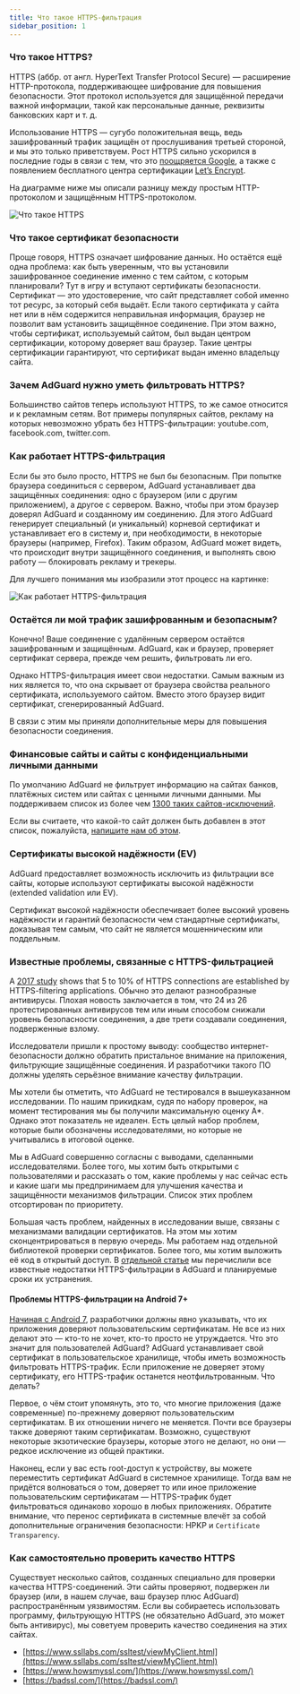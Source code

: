 ```yaml
---
title: Что такое HTTPS-фильтрация
sidebar_position: 1
---
```


### Что такое HTTPS?

HTTPS (аббр. от англ. HyperText Transfer Protocol Secure) — расширение HTTP-протокола, поддерживающее шифрование для повышения безопасности. Этот протокол используется для защищённой передачи важной информации, такой как персональные данные, реквизиты банковских карт и т. д.

Использование HTTPS — сугубо положительная вещь, ведь зашифрованный трафик защищён от прослушивания третьей стороной, и мы это только приветствуем. Рост HTTPS сильно ускорился в последние годы в связи с тем, что это [поощряется Google](https://webmasters.googleblog.com/2014/08/https-as-ranking-signal.html), а также с появлением бесплатного центра сертификации [Let’s Encrypt](https://ru.wikipedia.org/wiki/Let’s_Encrypt).

На диаграмме ниже мы описали разницу между простым HTTP-протоколом и защищённым HTTPS-протоколом.

![Что такое HTTPS](https://cdn.adtidy.org/public/Adguard/Blog/https/what_is_https.png)

### Что такое сертификат безопасности

Проще говоря, HTTPS означает шифрование данных. Но остаётся ещё одна проблема: как быть уверенным, что вы установили зашифрованное соединение именно с тем сайтом, с которым планировали? Тут в игру и вступают сертификаты безопасности. Сертификат — это удостоверение, что сайт представляет собой именно тот ресурс, за который себя выдаёт. Если такого сертификата у сайта нет или в нём содержится неправильная информация, браузер не позволит вам установить защищённое соединение. При этом важно, чтобы сертификат, используемый сайтом, был выдан центром сертификации, которому доверяет ваш браузер. Такие центры сертификации гарантируют, что сертификат выдан именно владельцу сайта.

### Зачем AdGuard нужно уметь фильтровать HTTPS?

Большинство сайтов теперь используют HTTPS, то же самое относится и к рекламным сетям. Вот примеры популярных сайтов, рекламу на которых невозможно убрать без HTTPS-фильтрации: youtube.com, facebook.com, twitter.com.

### Как работает HTTPS-фильтрация

Если бы это было просто, HTTPS не был бы безопасным. При попытке браузера соединиться с сервером, AdGuard устанавливает два защищённых соединения: одно с браузером (или с другим приложением), а другое с сервером. Важно, чтобы при этом браузер доверял AdGuard и созданному им соединению. Для этого AdGuard генерирует специальный (и уникальный) корневой сертификат и устанавливает его в систему и, при необходимости, в некоторые браузеры (например, Firefox). Таким образом, AdGuard может видеть, что происходит внутри защищённого соединения, и выполнять свою работу — блокировать рекламу и трекеры.

Для лучшего понимания мы изобразили этот процесс на картинке:

![Как работает HTTPS-фильтрация](https://cdn.adtidy.org/public/Adguard/Blog/https/what_is_https_filtering.png)

### Остаётся ли мой трафик зашифрованным и безопасным?

Конечно! Ваше соединение с удалённым сервером остаётся зашифрованным и защищённым. AdGuard, как и браузер, проверяет сертификат сервера, прежде чем решить, фильтровать ли его.

Однако HTTPS-фильтрация имеет свои недостатки. Самым важным из них является то, что она скрывает от браузера свойства реального сертификата, используемого сайтом. Вместо этого браузер видит сертификат, сгенерированный AdGuard.

В связи с этим мы приняли дополнительные меры для повышения безопасности соединения.

### Финансовые сайты и сайты с конфиденциальными личными данными

По умолчанию AdGuard не фильтрует информацию на сайтах банков, платёжных систем или сайтах с ценными личными данными. Мы поддерживаем список из более чем [1300 таких сайтов-исключений](https://github.com/AdguardTeam/HttpsExclusions).

Если вы считаете, что какой-то сайт должен быть добавлен в этот список, пожалуйста, [напишите нам об этом](https://github.com/AdguardTeam/HttpsExclusions/issues/new).

### Сертификаты высокой надёжности (EV)

AdGuard предоставляет возможность исключить из фильтрации все сайты, которые используют сертификаты высокой надёжности (extended validation или EV).

Сертификат высокой надёжности обеспечивает более высокий уровень надёжности и гарантий безопасности чем стандартные сертификаты, доказывая тем самым, что сайт не является мошенническим или поддельным.

### Известные проблемы, связанные с HTTPS-фильтрацией

A [2017 study](https://cdn.adtidy.org/public/Adguard/Blog/https/interception-ndss17.pdf) shows that 5 to 10% of HTTPS connections are established by HTTPS-filtering applications. Обычно это делают разнообразные антивирусы. Плохая новость заключается в том, что 24 из 26 протестированных антивирусов тем или иным способом снижали уровень безопасности соединения, а две трети создавали соединения, подверженные взлому.

Исследователи пришли к простому выводу: сообщество интернет-безопасности должно обратить пристальное внимание на приложения, фильтрующие защищённые соединения. И разработчики такого ПО должны уделять серьёзное внимание качеству фильтрации.

Мы хотели бы отметить, что AdGuard не тестировался в вышеуказанном исследовании. По нашим прикидкам, судя по набору проверок, на момент тестирования мы бы получили максимальную оценку A*. Однако этот показатель не идеален. Есть целый набор проблем, которые были обозначены исследователями, но которые не учитывались в итоговой оценке.

Мы в AdGuard совершенно согласны с выводами, сделанными исследователями. Более того, мы хотим быть открытыми с пользователями и рассказать о том, какие проблемы у нас сейчас есть и какие шаги мы предпринимаем для улучшения качества и защищённости механизмов фильтрации. Список этих проблем отсортирован по приоритету.

Большая часть проблем, найденных в исследовании выше, связаны с механизмами валидации сертификатов. На этом мы хотим сконцентрироваться в первую очередь. Мы работаем над отдельной библиотекой проверки сертификатов. Более того, мы хотим выложить её код в открытый доступ. В [отдельной статье](../known-issues) мы перечислили все известные недостатки HTTPS-фильтрации в AdGuard и планируемые сроки их устранения.

#### Проблемы HTTPS-фильтрации на Android 7+

[Начиная с Android 7](https://blog.adguard.com/en/android-nougat-release-and-what-does-it-mean-for-adguard-users/), разработчики должны явно указывать, что их приложения доверяют пользовательским сертификатам. Не все из них делают это — кто-то не хочет, кто-то просто не утруждается. Что это значит для пользователей AdGuard? AdGuard устанавливает свой сертификат в пользовательское хранилище, чтобы иметь возможность фильтровать HTTPS-трафик. Если приложение не доверяет этому сертификату, его HTTPS-трафик останется неотфильтрованным. Что делать?

Первое, о чём стоит упомянуть, это то, что многие приложения (даже современные) по-прежнему доверяют пользовательским сертификатам. В их отношении ничего не меняется. Почти все браузеры также доверяют таким сертификатам. Возможно, существуют некоторые экзотические браузеры, которые этого не делают, но они — редкое исключение из общей практики.

Наконец, если у вас есть root-доступ к устройству, вы можете переместить сертификат AdGuard в системное хранилище. Тогда вам не придётся волноваться о том, доверяет то или иное приложение пользовательским сертификатам — HTTPS-трафик будет фильтроваться одинаково хорошо в любых приложениях. Обратите внимание, что перенос сертификата в системные влечёт за собой дополнительные ограничения безопасности: HPKP и `Certificate Transparency`.

### Как самостоятельно проверить качество HTTPS

Существует несколько сайтов, созданных специально для проверки качества HTTPS-соединений. Эти сайты проверяют, подвержен ли браузер (или, в нашем случае, ваш браузер плюс AdGuard) распространённым уязвимостям. Если вы собираетесь использовать программу, фильтрующую HTTPS (не обязательно AdGuard, это может быть антивирус), мы советуем проверить качество соединения на этих сайтах.

* [https://www.ssllabs.com/ssltest/viewMyClient.html](https://www.ssllabs.com/ssltest/viewMyClient.html)
* [https://www.howsmyssl.com/](https://www.howsmyssl.com/)
* [https://badssl.com/](https://badssl.com/)